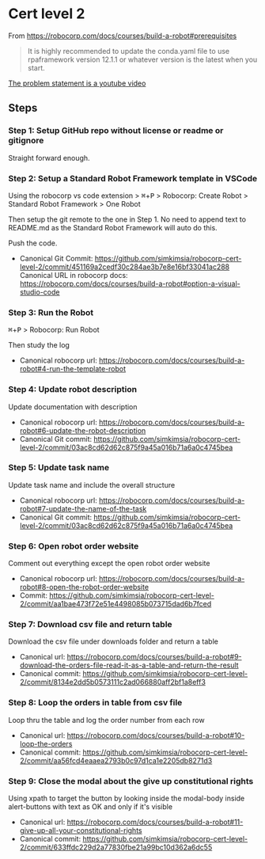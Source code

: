 # Cert level 2

From https://robocorp.com/docs/courses/build-a-robot#prerequisites

> It is highly recommended to update the conda.yaml file to use rpaframework version 12.1.1 or whatever version is the latest when you start.


[The problem statement is a youtube video](https://www.youtube.com/watch?v=0uvexJyJwxAx)

## Steps

### Step 1: Setup GitHub repo without license or readme or gitignore

Straight forward enough.

### Step 2: Setup a Standard Robot Framework template in VSCode

Using the robocorp vs code extension > <kbd>⌘</kbd>+<kbd>P</kbd> > Robocorp: Create Robot > Standard Robot Framework > One Robot

Then setup the git remote to the one in Step 1. No need to append text to README.md as the Standard Robot Framework will auto do this.

Push the code.

- Canonical Git Commit: https://github.com/simkimsia/robocorp-cert-level-2/commit/451169a2cedf30c284ae3b7e8e16bf33041ac288
Canonical URL in robocorp docs: https://robocorp.com/docs/courses/build-a-robot#option-a-visual-studio-code

### Step 3: Run the Robot

<kbd>⌘</kbd>+<kbd>P</kbd> > Robocorp: Run Robot

Then study the log

- Canonical robocorp url: https://robocorp.com/docs/courses/build-a-robot#4-run-the-template-robot

### Step 4: Update robot description

Update documentation with description

- Canonical robocorp url: https://robocorp.com/docs/courses/build-a-robot#6-update-the-robot-description
- Canonical Git commit: https://github.com/simkimsia/robocorp-cert-level-2/commit/03ac8cd62d62c875f9a45a016b71a6a0c4745bea

### Step 5: Update task name

Update task name and include the overall structure

- Canonical robocorp url: https://robocorp.com/docs/courses/build-a-robot#7-update-the-name-of-the-task
- Canonical Git commit: https://github.com/simkimsia/robocorp-cert-level-2/commit/03ac8cd62d62c875f9a45a016b71a6a0c4745bea

### Step 6: Open robot order website

Comment out everything except the open robot order website

- Canonical robocorp url: https://robocorp.com/docs/courses/build-a-robot#8-open-the-robot-order-website
- Commit: https://github.com/simkimsia/robocorp-cert-level-2/commit/aa1bae473f72e51e4498085b073715dad6b7fced

### Step 7: Download csv file and return table

Download the csv file under downloads folder and return a table

- Canonical url: https://robocorp.com/docs/courses/build-a-robot#9-download-the-orders-file-read-it-as-a-table-and-return-the-result
- Canonical commit: https://github.com/simkimsia/robocorp-cert-level-2/commit/8134e2dd5b0573111c2ad066880aff2bf1a8eff3

### Step 8: Loop the orders in table from csv file

Loop thru the table and log the order number from each row

- Canonical url:  https://robocorp.com/docs/courses/build-a-robot#10-loop-the-orders
- Canonical commit: https://github.com/simkimsia/robocorp-cert-level-2/commit/aa56fcd4eaaea2793b0c97d1ca1e2205db8271d3

### Step 9: Close the modal about the give up constitutional rights

Using xpath to target the button by looking inside the modal-body inside alert-buttons with text as OK and only if it's visible

- Canonical url: https://robocorp.com/docs/courses/build-a-robot#11-give-up-all-your-constitutional-rights
- Canonical commit: https://github.com/simkimsia/robocorp-cert-level-2/commit/633ffdc229d2a77830fbe21a99bc10d362a6dc55